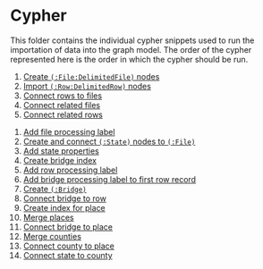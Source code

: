 # Cypher

This folder contains the individual cypher snippets used to run the importation of data into the graph model. The order of the cypher represented here is the order in which the cypher should be run.

<!-- Blog Part 2 -->
1. [Create `(:File:DelimitedFile)` nodes](https://github.com/mckenzma/GRANDstack-BRAINS/blob/master/cypher/create-file-nodes.cql)
1. [Import `(:Row:DelimitedRow)` nodes](https://github.com/mckenzma/GRANDstack-BRAINS/blob/master/cypher/import-row-nodes.cql)
1. [Connect rows to files](https://github.com/mckenzma/GRANDstack-BRAINS/blob/master/cypher/connect-rows-to-files.cql)
1. [Connect related files](https://github.com/mckenzma/GRANDstack-BRAINS/blob/master/cypher/connect-related-files.cql)
1. [Connect related rows](https://github.com/mckenzma/GRANDstack-BRAINS/blob/master/cypher/connect-related-rows.cql)
<!-- Blog Part 3 -->
1. [Add file processing label]()
1. [Create and connect `(:State)` nodes to `(:File)`]()
1. [Add state properties]()
1. [Create bridge index]()
1. [Add row processing label]()
1. [Add bridge processing label to first row record]()
1. [Create `(:Bridge)`]()
1. [Connect bridge to row]()
1. [Create index for place]()
1. [Merge places]()
1. [Connect bridge to place]()
1. [Merge counties]()
1. [Connect county to place]()
1. [Connect state to county]()
<!-- Blog Part 4 -->

